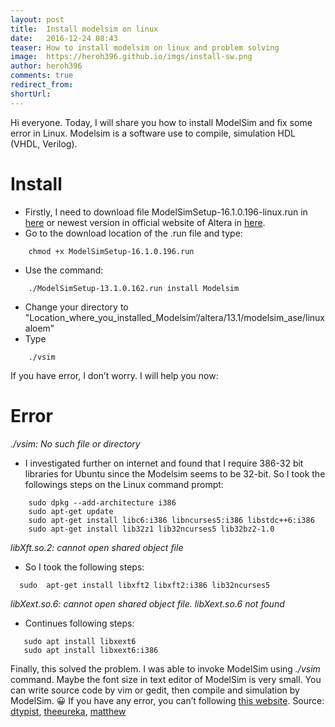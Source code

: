 ```yaml
---
layout: post
title:  Install modelsim on linux
date:   2016-12-24 08:43
teaser: How to install modelsim on linux and problem solving
image:  https://heroh396.github.io/imgs/install-sw.png
author: heroh396
comments: true
redirect_from:
shortUrl: 
---
```


Hi everyone. 
Today, I will share you how to install ModelSim and fix some error in Linux.  Modelsim is a software use to compile, simulation HDL (VHDL, Verilog). 

# Install
-   Firstly, I need to download file ModelSimSetup-16.1.0.196-linux.run in [here](https://drive.google.com/file/d/0BxghKvvmdklCSm0yTFJJYjNYQXM/view?usp=sharing) or newest version in official website of Altera in [here](http://dl.altera.com/?product=modelsim_ae#tabs-2).
-   Go to the download location of the .run file and type:
```
	chmod +x ModelSimSetup-16.1.0.196.run
```
-   Use the command:
```
	./ModelSimSetup-13.1.0.162.run install Modelsim
```
-   Change your directory to "Location_where_you_installed_Modelsim‘/altera/13.1/modelsim_ase/linuxaloem"
-   Type
```
	./vsim
``` 


If you have error, I don’t worry. I will help you now:
# Error

_./vsim: No such file or directory_

-   I investigated further on internet and found that I require 386-32 bit libraries for Ubuntu since the Modelsim seems to be 32-bit. So I took the followings steps on the Linux command prompt:
```
	sudo dpkg --add-architecture i386 
	sudo apt-get update 
	sudo apt-get install libc6:i386 libncurses5:i386 libstdc++6:i386 
	sudo apt-get install lib32z1 lib32ncurses5 lib32bz2-1.0 
```
  
_libXft.so.2: cannot open shared object file_
-   So I took the following steps:
```
  sudo  apt-get install libxft2 libxft2:i386 lib32ncurses5
```

_libXext.so.6: cannot open shared object file. libXext.so.6 not found_
-   Continues following steps:
```
   sudo apt install libxext6
   sudo apt install libxext6:i386
```

Finally, this solved the problem. I was able to invoke ModelSim using _./vsim_ command. Maybe the font size in text editor of ModelSim is very small. You can write source code by vim or gedit, then compile and simulation by ModelSim. 😀 
If you have any error, you can’t following [this website](http://mattaw.blogspot.com/2014/05/making-modelsim-altera-starter-edition.html). 
Source: [dtypist](http://vineeshvs.blogspot.com/2014/02/installing-and-using-modelsim-in-ubuntu.html), [theeureka](http://www.theeureka.net/blog/installing-altera-modelsim-on-the-64-bit-ubuntu-14-04/), [matthew](http://mattaw.blogspot.com/2014/05/making-modelsim-altera-starter-edition.html)
